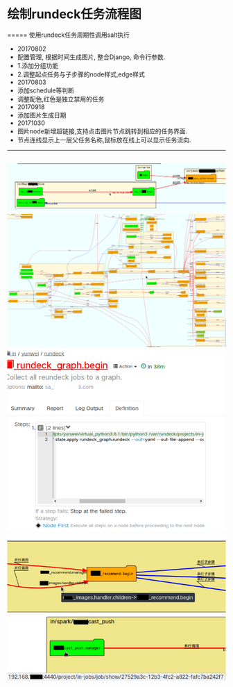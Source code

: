 # 绘制rundeck任务流程图
=====
使用rundeck任务周期性调用salt执行
- 20170802
-    配置管理, 根据时间生成图片, 整合Django, 命令行参数.
-    1.添加分组功能
-    2.调整起点任务与子步骤的node样式,edge样式
- 20170803
-    添加schedule等判断
-    调整配色,红色是独立禁用的任务
- 20170918
-    添加图片生成日期
- 20171030
-    图片node新增超链接,支持点击图片节点跳转到相应的任务界面.
-    节点连线显示上一层父任务名称,鼠标放在线上可以显示任务流向.

----
![image](https://github.com/talenhao/rundeck_graph/blob/master/rundeck_graph/images/img1.png?raw=true)
![image](https://github.com/talenhao/rundeck_graph/blob/master/rundeck_graph/images/img2.png?raw=true)
![image](https://github.com/talenhao/rundeck_graph/blob/master/rundeck_graph/images/img3.png?raw=true)
![image](https://github.com/talenhao/rundeck_graph/blob/master/rundeck_graph/images/img4.png?raw=true)
![image](https://github.com/talenhao/rundeck_graph/blob/master/rundeck_graph/images/img5.png?raw=true)
----
